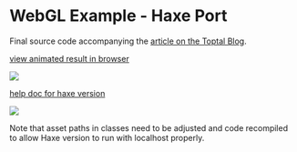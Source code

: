 # WebGL Example - Haxe Port

Final source code accompanying the [article on the Toptal Blog](https://www.toptal.com/javascript/3d-graphics-a-webgl-tutorial).

[view animated result in browser](https://nanjizal.github.io/webgl-example/indexHaxe.html)  
  
![](https://user-images.githubusercontent.com/20134338/93268111-95e91880-f7a4-11ea-83f7-59f8ec7f4fe9.png)  
  
[help doc for haxe version](https://nanjizal.github.io/webgl-example/pages/index.html)  
  
![](https://user-images.githubusercontent.com/20134338/93264440-07be6380-f79f-11ea-9140-511f424f5776.png)

Note that asset paths in classes need to be adjusted and code recompiled to allow Haxe version to run with localhost properly.

